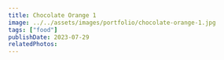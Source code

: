 ```yaml
---
title: Chocolate Orange 1
image: ../../assets/images/portfolio/chocolate-orange-1.jpg
tags: ["food"]
publishDate: 2023-07-29
relatedPhotos:
---
```

